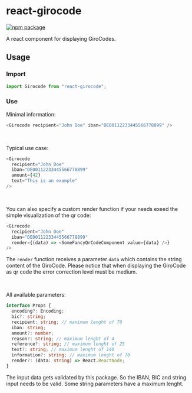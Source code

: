 # react-girocode

[![npm package](https://badge.fury.io/js/react-girocode.svg)](https://www.npmjs.org/package/react-girocode)

A react component for displaying GiroCodes.

## Usage

### Import

```ts
import Girocode from "react-girocode";
```

### Use

Minimal information:

```js
<Girocode recipient="John Doe" iban="DE00112233445566778899" />
```

</br>

Typical use case:

```js
<Girocode
  recipient="John Doe"
  iban="DE00112233445566778899"
  amount={42}
  text="This is an example"
/>
```

</br>

You can also specify a custom render function if your needs exeed the simple visualization of the qr code:

```js
<Girocode
  recipient="John Doe"
  iban="DE00112233445566778899"
  render={(data) => <SomeFancyQrCodeComponent value={data} />}
/>
```

The `render` function receives a parameter `data` which contains the string content of the GiroCode.
Please notice that when displaying the GiroCode as qr code the error correction level must be medium.

</br>

All available parameters:

```ts
interface Props {
  encoding?: Encoding;
  bic?: string;
  recipient: string; // maximum lenght of 70
  iban: string;
  amount?: number;
  reason?: string; // maximum lenght of 4
  reference?: string; // maximum lenght of 25
  text?: string; // maximum lenght of 140
  information?: string; // maximum lenght of 70
  render?: (data: string) => React.ReactNode;
}
```

The input data gets validated by this package. So the IBAN, BIC and string input needs to be valid. Some string parameters have a maximum lenght.
